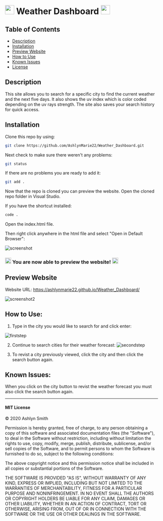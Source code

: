 # <img src="https://media.giphy.com/media/3og0INs7kEnoBYDGNi/giphy.gif" width="30px"> Weather Dashboard <img src="https://media.giphy.com/media/3og0INs7kEnoBYDGNi/giphy.gif" width="30px">

## Table of Contents

* [Description](#description)
* [Installation](#installation)
* [Preview Website](#preview-website)
* [How to Use](#how-to-use)
* [Known Issues](#known-issues)
* [License](#mit-license)


## Description

This site allows you to search for a specific city to find the current weather and the next five days. It also shows the uv index which is color coded depending on the uv rays strength. The site also saves your search history for quick access. 

## Installation

Clone this repo by using:

```bash
git clone https://github.com/AshlynMarie22/Weather_Dashboard.git
```

Next check to make sure there weren't any problems:

```bash
git status
```

If there are no problems you are ready to add it:

```bash
git add .
```

Now that the repo is cloned you can preview the website. Open the cloned repo folder in Visual Studio.

If you have the shortcut installed:

```bash
code .
```

Open the index.html file.

Then right click anywhere in the html file and select "Open in Default Browser":

![screenshot](https://ashlynimages.s3.us-east-2.amazonaws.com/Screen+Shot+2020-08-27+at+3.27.50+PM.png)


### <img src="https://cdn.shopify.com/s/files/1/1061/1924/products/4_grande.png?v=1571606116" width="20px"/> You are now able to preview the website! <img src="https://cdn.shopify.com/s/files/1/1061/1924/products/4_grande.png?v=1571606116" width="20px"/>


## Preview Website

Website URL: 
https://ashlynmarie22.github.io/Weather_Dashboard/ 

![screenshot2](https://ashlynimages.s3.us-east-2.amazonaws.com/Screen+Shot+2020-09-15+at+11.56.00+PM.png)


## How to Use:
1. Type in the city you would like to search for and click enter:

![firststep](https://ashlynimages.s3.us-east-2.amazonaws.com/Screen+Shot+2020-09-15+at+11.55.46+PM.png)

2. Continue to search cities for their weather forecast:
![secondstep](https://ashlynimages.s3.us-east-2.amazonaws.com/Screen+Shot+2020-09-15+at+11.57.32+PM.png)

3. To revist a city previously viewed, click the city and then click the search button again. 

## Known Issues:
When you click on the city button to revist the weather forecast you must also click the search button again. 


---
#### MIT License

© 2020 Ashlyn Smith

Permission is hereby granted, free of charge, to any person obtaining a copy
of this software and associated documentation files (the "Software"), to deal
in the Software without restriction, including without limitation the rights
to use, copy, modify, merge, publish, distribute, sublicense, and/or sell
copies of the Software, and to permit persons to whom the Software is
furnished to do so, subject to the following conditions:

The above copyright notice and this permission notice shall be included in all
copies or substantial portions of the Software.

THE SOFTWARE IS PROVIDED "AS IS", WITHOUT WARRANTY OF ANY KIND, EXPRESS OR
IMPLIED, INCLUDING BUT NOT LIMITED TO THE WARRANTIES OF MERCHANTABILITY,
FITNESS FOR A PARTICULAR PURPOSE AND NONINFRINGEMENT. IN NO EVENT SHALL THE
AUTHORS OR COPYRIGHT HOLDERS BE LIABLE FOR ANY CLAIM, DAMAGES OR OTHER
LIABILITY, WHETHER IN AN ACTION OF CONTRACT, TORT OR OTHERWISE, ARISING FROM,
OUT OF OR IN CONNECTION WITH THE SOFTWARE OR THE USE OR OTHER DEALINGS IN THE
SOFTWARE.